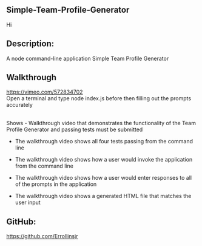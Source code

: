 ## Simple-Team-Profile-Generator

Hi

## Description:

A node command-line application Simple Team Profile Generator

## Walkthrough

https://vimeo.com/572834702
</br>
Open a terminal and type node index.js before then filling out the prompts accurately

</br>
Shows
- Walkthrough video that demonstrates the functionality of the Team Profile Generator and passing tests must be submitted

- The walkthrough video shows all four tests passing from the command line

- The walkthrough video shows how a user would invoke the application from the command line

- The walkthrough video shows how a user would enter responses to all of the prompts in the application

- The walkthrough video shows a generated HTML file that matches the user input

## GitHub:

https://github.com/Errollinsjr
